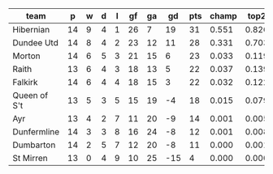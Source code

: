 |     team     | p  | w | d | l | gf | ga | gd  | pts | champ | top2  | top3  | top4  |  5-7  | bot4  | bot3  | bot2  |
|--------------|----|---|---|---|----|----|-----|-----|-------|-------|-------|-------|-------|-------|-------|-------|
| Hibernian    | 14 | 9 | 4 | 1 | 26 |  7 |  19 |  31 | 0.551 | 0.826 | 0.930 | 0.972 | 0.027 | 0.002 | 0.000 | 0.000|
| Dundee Utd   | 14 | 8 | 4 | 2 | 23 | 12 |  11 |  28 | 0.331 | 0.703 | 0.857 | 0.936 | 0.062 | 0.007 | 0.002 | 0.000|
| Morton       | 14 | 6 | 5 | 3 | 21 | 15 |   6 |  23 | 0.033 | 0.119 | 0.306 | 0.513 | 0.436 | 0.141 | 0.052 | 0.015|
| Raith        | 13 | 6 | 4 | 3 | 18 | 13 |   5 |  22 | 0.037 | 0.139 | 0.329 | 0.532 | 0.421 | 0.127 | 0.048 | 0.014|
| Falkirk      | 14 | 6 | 4 | 4 | 18 | 15 |   3 |  22 | 0.032 | 0.122 | 0.308 | 0.512 | 0.435 | 0.138 | 0.054 | 0.015|
| Queen of S't | 13 | 5 | 3 | 5 | 15 | 19 |  -4 |  18 | 0.015 | 0.079 | 0.217 | 0.391 | 0.516 | 0.224 | 0.093 | 0.028|
| Ayr          | 13 | 4 | 2 | 7 | 11 | 20 |  -9 |  14 | 0.001 | 0.005 | 0.019 | 0.054 | 0.413 | 0.757 | 0.533 | 0.275|
| Dunfermline  | 14 | 3 | 3 | 8 | 16 | 24 |  -8 |  12 | 0.001 | 0.008 | 0.032 | 0.080 | 0.456 | 0.699 | 0.465 | 0.216|
| Dumbarton    | 14 | 2 | 5 | 7 | 12 | 20 |  -8 |  11 | 0.000 | 0.001 | 0.003 | 0.010 | 0.158 | 0.933 | 0.832 | 0.628|
| St Mirren    | 13 | 0 | 4 | 9 | 10 | 25 | -15 |   4 | 0.000 | 0.000 | 0.001 | 0.002 | 0.076 | 0.973 | 0.922 | 0.808|
